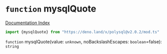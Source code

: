 # `function` mysqlQuote

[Documentation Index](../README.md)

```ts
import {mysqlQuote} from "https://deno.land/x/polysql@v2.0.2/mod.ts"
```

`function` mysqlQuote(value: `unknown`, noBackslashEscapes: `boolean`=false): `string`

